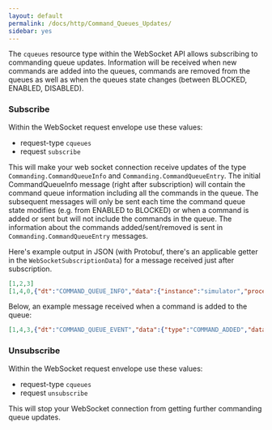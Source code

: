 ```yaml
---
layout: default
permalink: /docs/http/Command_Queues_Updates/
sidebar: yes
---
```

The `cqueues` resource type within the WebSocket API allows subscribing to commanding queue updates. Information will be received when new commands are added into the queues, commands are removed from the queues as well as when the queues state changes (between BLOCKED, ENABLED, DISABLED).

### Subscribe
Within the WebSocket request envelope use these values:

* request-type `cqueues`
* request `subscribe`

This will make your web socket connection receive updates of the type `Commanding.CommandQueueInfo` and `Commanding.CommandQueueEntry`. The initial CommandQueueInfo message (right after subscription) will contain the command queue information including all the commands in the queue. The subsequent messages will only be sent each time the command queue state modifies (e.g. from ENABLED to BLOCKED) or when a command is added or sent but will not include the commands in the queue. The information about the commands added/sent/removed is sent in `Commanding.CommandQueueEntry` messages.


Here's example output in JSON (with Protobuf, there's an applicable getter in the `WebSocketSubscriptionData`) for a message received just after subscription.

```json
[1,2,3]
[1,4,0,{"dt":"COMMAND_QUEUE_INFO","data":{"instance":"simulator","processorName":"realtime","name":"default","state":"BLOCKED","nbSentCommands":5,"nbRejectedCommands":1,"entry":[{"instance":"simulator","processorName":"realtime","queueName":"default","cmdId":{"generationTime":1470381583809,"origin":"127.0.0.1","sequenceNumber":14,"commandName":"/test123/"},"source":"test123()","binary":"GMnAAAA5ABBDDEBqEwCwRsiBwEcAAABpAAAAAAAPc3ZfaXNDcmlzc0Nyb3NzAAAAAAAAAAAAAAAAAAAAAAAAAA==","username":"nm","generationTime":1470381583809,"uuid":"2459b774-52e2-4011-b753-31151e689821"}]}}]
```

Below, an example message received when a command is added to the queue:

```json
[1,4,3,{"dt":"COMMAND_QUEUE_EVENT","data":{"type":"COMMAND_ADDED","data":{"instance":"simulator","processorName":"realtime","queueName":"default","cmdId":{"generationTime":1470381585809,"origin":"127.0.0.1","sequenceNumber":14,"commandName":"test124"},"source":"test124()","binary":"GMnAAAA5AAAAAABqewCwRsiBwEcAAABpAAAAAAAPc3ZfaXNDcmlzc0Nyb3NzAAAAAAAAAAAAAAAAAAAAAAAAAA==","username":"nm","generationTime":1470381583809,"uuid":"2459b774-89e2-4011-b753-31151e689821"}}}]
```

### Unsubscribe
Within the WebSocket request envelope use these values:

* request-type `cqueues`
* request `unsubscribe`

This will stop your WebSocket connection from getting further commanding queue updates.
